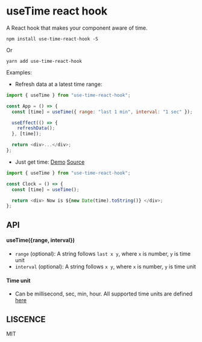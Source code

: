 # useTime react hook

A React hook that makes your component aware of time.

```
npm install use-time-react-hook -S
```

Or

```
yarn add use-time-react-hook
```

Examples:

- Refresh data at a latest time range:

```js
import { useTime } from "use-time-react-hook";

const App = () => {
  const [time] = useTime({ range: "last 1 min", interval: "1 sec" });

  useEffect(() => {
    refreshData();
  }, [time]);

  return <div>...</div>;
};
```

- Just get time: [Demo](https://rudyhuynh.github.io/use-time-react-hook/) [Source](https://github.com/rudyhuynh/use-time-react-hook/blob/master/example/src/App.js)

```js
import { useTime } from "use-time-react-hook";

const Clock = () => {
  const [time] = useTime();

  return <div> Now is ${new Date(time).toString()} </div>;
};
```

## API

#### useTime({range, interval})
- `range` (optional): A string follows `last x y`, where `x` is number, `y` is time unit
- `interval` (optional): A string follows `x y`, where `x` is number, `y` is time unit
  
#### Time unit
-  Can be millisecond, sec, min, hour. All supported time units are defined [here](https://github.com/rudyhuynh/use-time-react-hook/blob/master/src/useTime.js#L4)

## LISCENCE
MIT

